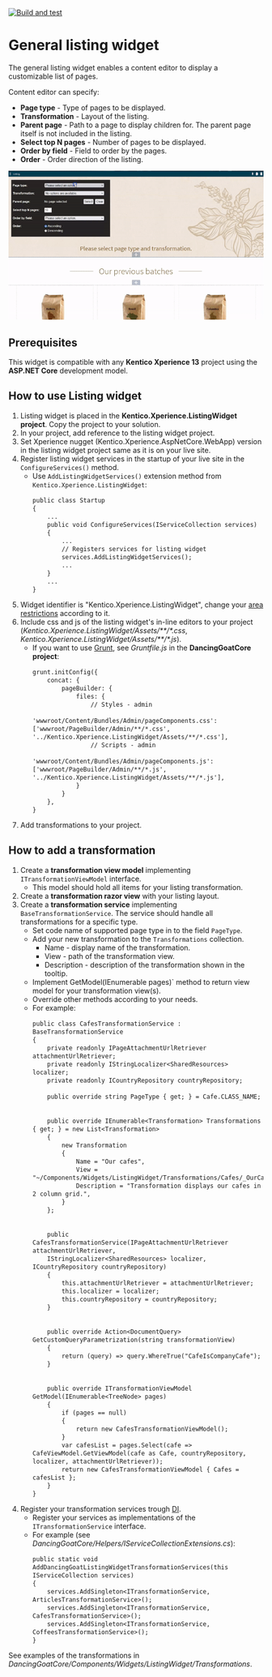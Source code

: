 [![Build and test](https://github.com/Kentico/xperience-listing-widget/actions/workflows/dotnet_build_and_test.yml/badge.svg)](https://github.com/Kentico/xperience-listing-widget/actions/workflows/dotnet_build_and_test.yml)

# General listing widget 

The general listing widget enables a content editor to display a customizable list of pages. 

Content editor can specify: 
- **Page type** - Type of pages to be displayed.
- **Transformation** - Layout of the listing.
- **Parent page** - Path to a page to display children for. The parent page itself is not included in the listing.
- **Select top N pages** - Number of pages to be displayed.
- **Order by field** - Field to order by the pages.
- **Order** - Order direction of the listing.

![Listing widget](./img/ListingWidget.gif)

## Prerequisites

This widget is compatible with any **Kentico Xperience 13** project using the **ASP.NET Core** development model. 

## How to use Listing widget

1. Listing widget is placed in the **Kentico.Xperience.ListingWidget project**. Copy the project to your solution.
2. In your project, add reference to the listing widget project.
3. Set Xperience nugget (Kentico.Xperience.AspNetCore.WebApp) version in the listing widget project same as it is on your live site. 
4. Register listing widget services in the startup of your live site in the `ConfigureServices()` method.
    - Use `AddListingWidgetServices()` extension method from `Kentico.Xperience.ListingWidget`: 
        ```
        public class Startup
        {
            ...
            public void ConfigureServices(IServiceCollection services)
            {
                ...
                // Registers services for listing widget
                services.AddListingWidgetServices();
                ...
            }
            ...
        }
        ```
5. Widget identifier is "Kentico.Xperience.ListingWidget", change your [area restrictions](https://docs.xperience.io/developing-websites/page-builder-development/creating-pages-with-editable-areas#Creatingpageswitheditableareas-Limitingcomponentsallowedinaneditablearea) according to it.
6. Include css and js of the listing widget's in-line editors to your project (*Kentico.Xperience.ListingWidget/Assets/**/\*.css*, *Kentico.Xperience.ListingWidget/Assets/**/\*.js*).
    - If you want to use [Grunt](https://docs.xperience.io/developing-websites/developing-xperience-applications-using-asp-net-core/bundling-static-assets-of-builder-components), see *Gruntfile.js* in the **DancingGoatCore project**:
        ```
        grunt.initConfig({
            concat: {
                pageBuilder: {
                    files: {
                        // Styles - admin
                        'wwwroot/Content/Bundles/Admin/pageComponents.css': ['wwwroot/PageBuilder/Admin/**/*.css', '../Kentico.Xperience.ListingWidget/Assets/**/*.css'],
                        // Scripts - admin
                        'wwwroot/Content/Bundles/Admin/pageComponents.js': ['wwwroot/PageBuilder/Admin/**/*.js', '../Kentico.Xperience.ListingWidget/Assets/**/*.js'],
                    }
                }
            },
        }
        ```
7. Add transformations to your project. 

## How to add a transformation

1. Create a **transformation view model** implementing `ITransformationViewModel` interface.
    - This model should hold all items for your listing transformation.
2. Create a **transformation razor view** with your listing layout.
3. Create a **transformation service** implementing `BaseTransformationService`. The service should handle all transformations for a specific type. 
    - Set code name of supported page type in to the field `PageType`.
    - Add your new transformation to the `Transformations` collection.
        - Name - display name of the transformation.
        - View - path of the transformation view.
        - Description - description of the transformation shown in the tooltip.
    - Implement GetModel(IEnumerable<TreeNode> pages)` method to return view model for your transformation view(s).
    - Override other methods according to your needs.
    - For example:
        ```
        public class CafesTransformationService : BaseTransformationService
        {
            private readonly IPageAttachmentUrlRetriever attachmentUrlRetriever;
            private readonly IStringLocalizer<SharedResources> localizer;
            private readonly ICountryRepository countryRepository;

            public override string PageType { get; } = Cafe.CLASS_NAME;


            public override IEnumerable<Transformation> Transformations { get; } = new List<Transformation>
            {
                new Transformation
                {
                    Name = "Our cafes",
                    View = "~/Components/Widgets/ListingWidget/Transformations/Cafes/_OurCafes.cshtml",
                    Description = "Transformation displays our cafes in 2 column grid.",
                }
            };


            public CafesTransformationService(IPageAttachmentUrlRetriever attachmentUrlRetriever, 
            IStringLocalizer<SharedResources> localizer, ICountryRepository countryRepository)
            {
                this.attachmentUrlRetriever = attachmentUrlRetriever;
                this.localizer = localizer;
                this.countryRepository = countryRepository;
            }


            public override Action<DocumentQuery> GetCustomQueryParametrization(string transformationView)
            {
                return (query) => query.WhereTrue("CafeIsCompanyCafe");
            }


            public override ITransformationViewModel GetModel(IEnumerable<TreeNode> pages)
            {
                if (pages == null)
                {
                    return new CafesTransformationViewModel();
                }
                var cafesList = pages.Select(cafe => CafeViewModel.GetViewModel(cafe as Cafe, countryRepository, localizer, attachmentUrlRetriever));
                return new CafesTransformationViewModel { Cafes = cafesList };
            }
        }
        ```
4. Register your transformation services trough [DI](https://docs.microsoft.com/en-us/aspnet/core/fundamentals/dependency-injection?view=aspnetcore-3.1).
    - Register your services as implementations of the `ITransformationService` interface.
    - For example (see *DancingGoatCore/Helpers/IServiceCollectionExtensions.cs*):
        ```
        public static void AddDancingGoatListingWidgetTransformationServices(this IServiceCollection services)
        {
            services.AddSingleton<ITransformationService, ArticlesTransformationService>();
            services.AddSingleton<ITransformationService, CafesTransformationService>();
            services.AddSingleton<ITransformationService, CoffeesTransformationService>();
        }
        ```

See examples of the transformations in *DancingGoatCore/Components/Widgets/ListingWidget/Transformations*.
